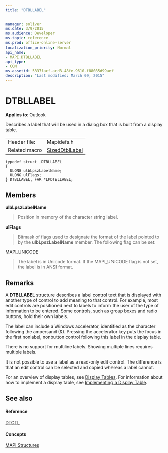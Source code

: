 ```yaml
---
title: "DTBLLABEL"
 
 
manager: soliver
ms.date: 3/9/2015
ms.audience: Developer
ms.topic: reference
ms.prod: office-online-server
localization_priority: Normal
api_name:
- MAPI.DTBLLABEL
api_type:
- COM
ms.assetid: 5837facf-acd3-48fe-9610-f88085d99aef
description: "Last modified: March 09, 2015"
---
```


# DTBLLABEL

  
  
**Applies to**: Outlook 
  
Describes a label that will be used in a dialog box that is built from a display table.
  
|||
|:-----|:-----|
|Header file:  <br/> |Mapidefs.h  <br/> |
|Related macro  <br/> |[SizedDtblLabel](sizeddtbllabel.md) <br/> |
   
```
typedef struct _DTBLLABEL
{
  ULONG ulbLpszLabelName;
  ULONG ulFlags;
} DTBLLABEL, FAR *LPDTBLLABEL;

```

## Members

 **ulbLpszLabelName**
  
> Position in memory of the character string label.
    
 **ulFlags**
  
> Bitmask of flags used to designate the format of the label pointed to by the **ulbLpszLabelName** member. The following flag can be set: 
    
MAPI_UNICODE 
  
> The label is in Unicode format. If the MAPI_UNICODE flag is not set, the label is in ANSI format.
    
## Remarks

A **DTBLLABEL** structure describes a label control text that is displayed with another type of control to add meaning to that control. For example, most edit controls are positioned next to labels to inform the user of the type of information to be entered. Some controls, such as group boxes and radio buttons, hold their own labels. 
  
The label can include a Windows accelerator, identified as the character following the ampersand (&amp;). Pressing the accelerator key puts the focus in the first nonlabel, nonbutton control following this label in the display table.
  
There is no support for multiline labels. Showing multiple lines requires multiple labels.
  
It is not possible to use a label as a read-only edit control. The difference is that an edit control can be selected and copied whereas a label cannot. 
  
For an overview of display tables, see [Display Tables](display-tables.md). For information about how to implement a display table, see [Implementing a Display Table](display-table-implementation.md).
  
## See also

#### Reference

[DTCTL](dtctl.md)
#### Concepts

[MAPI Structures](mapi-structures.md)

